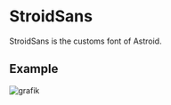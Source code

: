 # StroidSans
StroidSans is the customs font of Astroid.

## Example
![grafik](https://github.com/astroid-app/StroidSans/assets/81298350/c6dcf3fd-cf15-4080-9921-cf981ef9590b)

